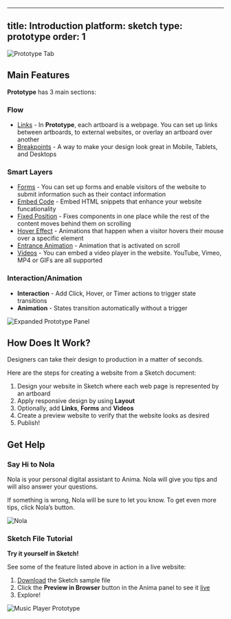 
---
title: Introduction
platform: sketch
type: prototype
order: 1
---
![Prototype Tab](http://f.cl.ly/items/2W223m1V2c3c192F0T1J/Music%20Player%20Prototype2x.png)

## Main Features

**Prototype** has 3 main sections:

### **Flow** 
-  [Links](https://docs.animaapp.com/v3/prototype/03-links.html) - In **Prototype**, each artboard is a webpage. You can set up links between artboards, to external websites, or overlay an artboard over another
-  [Breakpoints](https://docs.animaapp.com/v3/prototype/breakpoints.html) - A way to make your design look great in Mobile, Tablets, and Desktops
  
### **Smart Layers**
  - [Forms](https://docs.animaapp.com/v3/prototype/03-forms.html) - You can set up forms and enable visitors of the website to submit information such as their contact information
  - [Embed Code](https://docs.animaapp.com/v3/prototype/embed-code.html) - Embed HTML snippets that enhance your website funcationality
  - [Fixed Position](https://docs.animaapp.com/v3/prototype/fixed-position.html) - Fixes components in one place while the rest of the content moves behind them on scrolling
  - [Hover Effect](https://docs.animaapp.com/v3/prototype/hover.html) - Animations that happen when a visitor hovers their mouse over a specific element
  - [Entrance Animation](https://docs.animaapp.com/v3/prototype/entrance-animation.html) - Animation that is activated on scroll
  - [Videos](https://docs.animaapp.com/v3/prototype/03-videos.html) - You can embed a video player in the website. YouTube, Vimeo, MP4 or GIFs are all supported

### **Interaction/Animation**
- **Interaction** - Add Click, Hover, or  Timer actions to trigger state transitions
- **Animation** -  States transition automatically without a trigger

![Expanded Prototype Panel](http://f.cl.ly/items/2n3K3T1x2g0k0e3v1B0y/Prototype%20UI.png)
## How Does It Work?

Designers can take their design to production in a matter of seconds.

Here are the steps for creating a website from a Sketch document:

1. Design your website in Sketch where each web page is represented by an artboard
2. Apply responsive design by using **Layout**
3. Optionally, add **Links**, **Forms** and **Videos**
4. Create a preview website to verify that the website looks as desired
5. Publish!

## Get Help

### Say Hi to Nola

Nola is your personal digital assistant to Anima. Nola will give you tips and will also answer your questions.

If something is wrong, Nola will be sure to let you know. To get even more tips, click Nola’s button.

![Nola](https://cdn-images-1.medium.com/max/1600/1*hMPd18dWc0vhcw4z9sqSYQ.gif)

### Sketch File Tutorial

**Try it yourself in Sketch!**

See some of the feature listed above in action in a live website:

1. [Download](https://animaapp.s3.amazonaws.com/demo/Tutorial%20-%20Anima%20Music%20Player.sketch) the Sketch sample file
2. Click the **Preview in Browser** button in the Anima panel to see it [live](https://music-player-sample.animaapp.io)
3. Explore!

![Music Player Prototype](http://f.cl.ly/items/2i0Y2u1Q3D3J193M1U1y/Music%20Player%20Preview2x.png)
